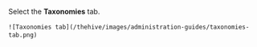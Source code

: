 Select the **Taxonomies** tab.

    ![Taxonomies tab](/thehive/images/administration-guides/taxonomies-tab.png)